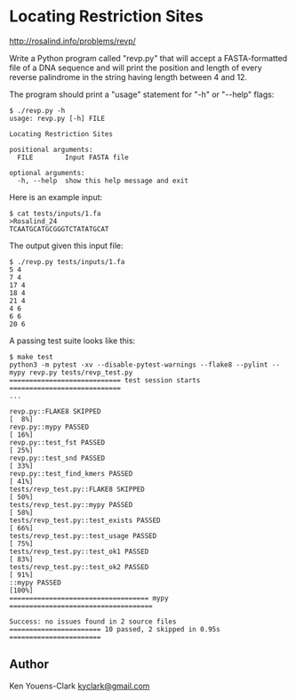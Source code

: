 # Locating Restriction Sites

http://rosalind.info/problems/revp/

Write a Python program called "revp.py" that will accept a FASTA-formatted file of a DNA sequence and will print the position and length of every reverse palindrome in the string having length between 4 and 12.

The program should print a "usage" statement for "-h" or "--help" flags:

```
$ ./revp.py -h
usage: revp.py [-h] FILE

Locating Restriction Sites

positional arguments:
  FILE        Input FASTA file

optional arguments:
  -h, --help  show this help message and exit
```

Here is an example input:

```
$ cat tests/inputs/1.fa
>Rosalind_24
TCAATGCATGCGGGTCTATATGCAT
```

The output given this input file:

```
$ ./revp.py tests/inputs/1.fa
5 4
7 4
17 4
18 4
21 4
4 6
6 6
20 6
```

A passing test suite looks like this:

```
$ make test
python3 -m pytest -xv --disable-pytest-warnings --flake8 --pylint --mypy revp.py tests/revp_test.py
============================ test session starts ============================
...

revp.py::FLAKE8 SKIPPED                                               [  8%]
revp.py::mypy PASSED                                                  [ 16%]
revp.py::test_fst PASSED                                              [ 25%]
revp.py::test_snd PASSED                                              [ 33%]
revp.py::test_find_kmers PASSED                                       [ 41%]
tests/revp_test.py::FLAKE8 SKIPPED                                    [ 50%]
tests/revp_test.py::mypy PASSED                                       [ 58%]
tests/revp_test.py::test_exists PASSED                                [ 66%]
tests/revp_test.py::test_usage PASSED                                 [ 75%]
tests/revp_test.py::test_ok1 PASSED                                   [ 83%]
tests/revp_test.py::test_ok2 PASSED                                   [ 91%]
::mypy PASSED                                                         [100%]
=================================== mypy ====================================

Success: no issues found in 2 source files
======================= 10 passed, 2 skipped in 0.95s =======================
```

## Author

Ken Youens-Clark <kyclark@gmail.com>
